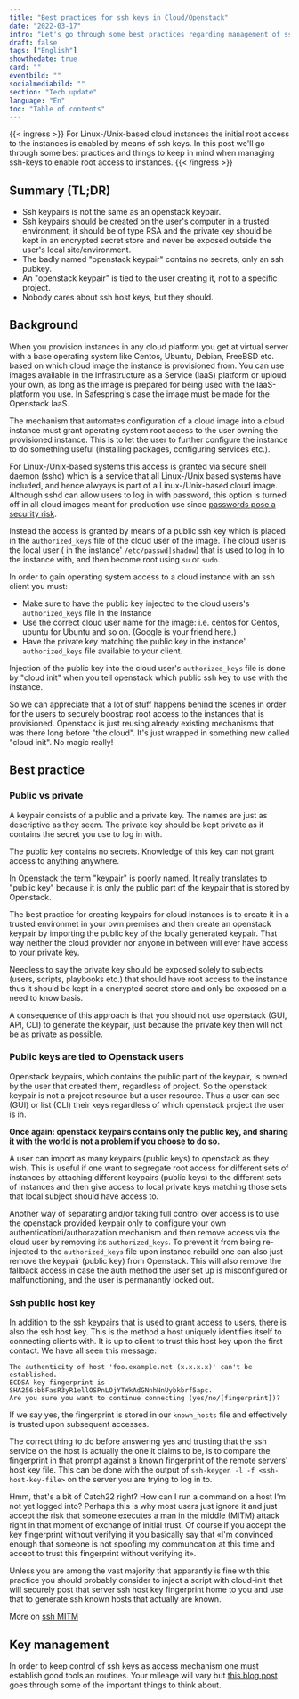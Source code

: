 ```yaml
---
title: "Best practices for ssh keys in Cloud/Openstack"
date: "2022-03-17"
intro: "Let's go through some best practices regarding management of ssh keys, and clear up common misunderstandings."
draft: false
tags: ["English"]
showthedate: true
card: ""
eventbild: ""
socialmediabild: ""
section: "Tech update"
language: "En"
toc: "Table of contents"
---
```

{{< ingress >}}
For Linux-/Unix-based cloud instances the initial root access to the instances is enabled by means of ssh keys. In this post we'll go through some best practices and things to keep in mind when managing ssh-keys to enable root access to instances.
{{< /ingress >}}

## Summary (TL;DR)

* Ssh keypairs is not the same as an openstack keypair.
* Ssh keypairs should be created on the user's computer in a trusted environment, it should be of type RSA and the private key should be kept in an encrypted secret store and never be exposed outside the user's local site/environment.
* The badly named "openstack keypair" contains no secrets, only an ssh pubkey.
* An "openstack keypair" is tied to the user creating it, not to a specific project.
* Nobody cares about ssh host keys, but they should.

## Background
When you provision instances in any cloud platform you get at virtual server
with a base operating system like Centos, Ubuntu, Debian, FreeBSD etc. based on
which cloud image the instance is provisioned from. You can use images
available in the Infrastructure as a Service (IaaS) platform or uploud your
own, as long as the image is prepared for being used with the IaaS-platform you
use. In Safespring's case the image must be made for the Openstack IaaS.

The mechanism that automates configuration of a cloud image into a cloud
instance must grant operating system root access to the user owning the
provisioned instance. This is to let the user to further configure the instance
to do something useful (installing packages, configuring services etc.).

For Linux-/Unix-based systems this access is granted via secure shell daemon
(sshd) which is a service that all Linux-/Unix based systems have included, and
hence alwyays is part of a Linux-/Unix-based cloud image. Although sshd can
allow users to log in with password, this option is turned off in all cloud
images meant for production use since [passwords pose a security risk][sshpw].

[sshpw]:https://blog.runcloud.io/why-authentication-using-ssh-public-key-is-better-than-using-password-and-how-do-they-work/

Instead the access is granted by means of a public ssh key which is placed in
the `authorized_keys` file of the cloud user of the image. The cloud user is the
local user ( in the instance'  `/etc/passwd|shadow`) that is used to log
in to the instance with, and then become root using `su` or `sudo`.

In order to gain operating system access to a cloud instance with an ssh client
you must:

* Make sure to have the public key injected to the cloud users's `authorized_keys` file in the instance
* Use the correct cloud user name for the image: i.e. centos for Centos, ubuntu for Ubuntu and so on. (Google is your friend here.)
* Have the private key matching the public key in the instance' `authorized_keys` file available to your client.

Injection of the public key into the cloud user's `authorized_keys` file is done
by "cloud init" when you tell openstack which public ssh key to use with the
instance.

So we can appreciate that a lot of stuff happens behind the scenes in order for
the users to securely boostrap root access to the instances that is provisioned.
Openstack is just reusing already existing mechanisms that was there long
before "the cloud". It's just wrapped in something new called "cloud init". No magic really!

## Best practice

### Public vs private
A keypair consists of a public and a private key. The names are just as
descriptive as they seem. The private key should be kept private as it contains
the secret you use to log in with.

The public key contains no secrets. Knowledge of this key can
not grant access to anything anywhere.

In Openstack the term "keypair" is poorly named. It really translates to
"public key" because it is only the public part of the keypair that is stored
by Openstack.

The best practice for creating keypairs for cloud instances is to
create it in a trusted environmet in your own premises and then create an
openstack keypair by importing the public key of the locally generated keypair.
That way neither the cloud provider nor anyone in between
will ever have access to your private key.

Needless to say the private key should be exposed solely to subjects (users,
scripts, playbooks etc.) that should have root access to the instance thus it
should be kept in a encrypted secret store and only be exposed on a need to
know basis.

A consequence of this approach is that you should not use openstack (GUI,
API, CLI) to generate the keypair, just because the private key then will not
be as private as possible.

### Public keys are tied to Openstack users
Openstack keypairs, which contains the public part of the keypair, is owned by
the user that created them, regardless of project. So the openstack keypair is
not a project resource but a user resource. Thus a user can see (GUI) or list
(CLI) their keys regardless of which openstack project the user is in.

**Once again: openstack keypairs contains only the public key, and sharing it
with the world is not a problem if you choose to do so.**

A user can import as many keypairs (public keys) to openstack as they wish.
This is useful if one want to segregate root access for different sets of
instances by attaching different keypairs (public keys) to the different sets
of instances and then give access to local private keys matching those sets
that local subject should have access to.

Another way of separating and/or taking full control over access is to use the
openstack provided keypair only to configure your own
authenticationi/authorazation mechanism and then remove access via the cloud
user by removing its `authorized_keys`. To prevent it from being re-injected to
the `authorized_keys` file upon instance rebuild one can also just remove the
keypair (public key) from Openstack. This will also remove the fallback
access in case the auth method the user set up is misconfigured or
malfunctioning, and the user is permanantly locked out.

### Ssh public host key
In addition to the ssh keypairs that is used to grant access to users, there is
also the ssh host key. This is the method a host uniquely identifies itself to
connecting clients with. It is up to client to trust this host key upon the first
contact. We have all seen this message:

```
The authenticity of host 'foo.example.net (x.x.x.x)' can't be established.
ECDSA key fingerprint is SHA256:bbFasR3yR1ellOSPnLOjYTWkAdGNnhNnUybkbrf5apc.
Are you sure you want to continue connecting (yes/no/[fingerprint])?
```

If we say yes, the fingerprint is stored in our `known_hosts` file and
effectively is trusted upon subsequent accesses.

The correct thing to do before answering yes and trusting that the ssh service
on the host is actually the one it claims to be, is to compare the fingerprint
in that prompt against a known fingerprint of the remote servers' host key
file. This can be done with  the output of `ssh-keygen -l -f
<ssh-host-key-file>` on the server you are trying to log in to.

Hmm, that's a bit of Catch22 right? How can I run a command on a host I'm not
yet logged into? Perhaps this is why most users just ignore it and just accept
the risk that someone executes a man in the middle (MITM) attack right in that
moment of exchange of initial trust. Of course if you accept the key
fingerprint without verifying it you basically say that «I'm convinced enough
that someone is not spoofing my communcation at this time and accept to trust
this fingerprint without verifying it».

Unless you are among the vast majority that apparantly is fine with this
practice you should probably consider to inject a script with cloud-init that
will securely post that server ssh host key fingerprint home to you and use that to
generate ssh known hosts that actually are known.

More on [ssh MITM][ssh-mitm]

[ssh-mitm]: https://github.com/ssh-mitm/ssh-mitm

## Key management
In order to keep control of ssh keys as access mechanism one must establish
good tools an routines. Your mileage will vary but [this blog post][kmgmt] goes through
some of the important things to think about.

[kmgmt]: https://www.beyondtrust.com/blog/entry/ssh-key-management-overview-6-best-practices
